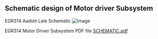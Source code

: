 
## Schematic design of Motor driver Subsystem

EGR314 Aadish Lele Schematic
![Image](https://github.com/user-attachments/assets/c7163d30-6a1a-4427-86f4-89c7ff576e49)


EGR314 Motor Driver Subsystem PDF file
[SCHEMATIC.pdf](https://github.com/user-attachments/files/19829832/SCHEMATIC.pdf)



